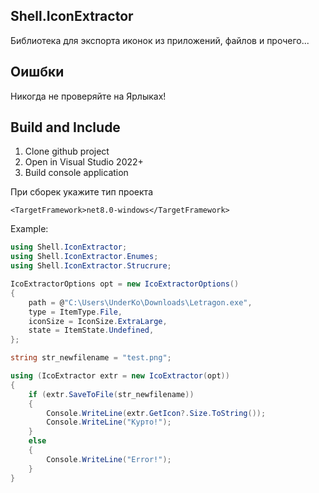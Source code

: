
## Shell.IconExtractor
Библиотека для экспорта иконок из приложений, файлов и прочего...

## Оишбки
Никогда не проверяйте на Ярлыках!

## Build and Include
1. Clone github project 
2. Open in Visual Studio 2022+
3. Build console application

При сборек укажите тип проекта 
```xaml
<TargetFramework>net8.0-windows</TargetFramework>
```


Example:
```C#
using Shell.IconExtractor;
using Shell.IconExtractor.Enumes;
using Shell.IconExtractor.Strucrure;

IcoExtractorOptions opt = new IcoExtractorOptions()
{
    path = @"C:\Users\UnderKo\Downloads\Letragon.exe",
    type = ItemType.File,
    iconSize = IconSize.ExtraLarge,
    state = ItemState.Undefined,
};

string str_newfilename = "test.png";

using (IcoExtractor extr = new IcoExtractor(opt))
{
    if (extr.SaveToFile(str_newfilename))
    {
        Console.WriteLine(extr.GetIcon?.Size.ToString());
        Console.WriteLine("Курто!");
    }
    else
    {
        Console.WriteLine("Error!");
    }
}
```
